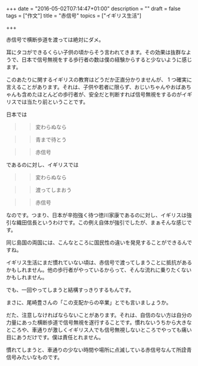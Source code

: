 +++
date = "2016-05-02T07:14:47+01:00"
description = ""
draft = false
tags = ["作文"]
title = "赤信号"
topics = ["イギリス生活"]

+++

赤信号で横断歩道を渡っては絶対にダメ。

耳にタコができるくらい子供の頃からそう言われてきます。その効果は抜群なようで、日本で信号無視をする歩行者の数は僕の経験からすると少ないように感じます。

<!--more-->

このあたりに関するイギリスの教育はどうだか正直分かりませんが、 1 つ確実に言えることがあります。それは、子供や若者に限らず、おじいちゃんやおばあちゃんも含めたほとんどの歩行者が、安全だと判断すれば信号無視をするのがイギリスでは当たり前ということです。

日本では

>> 変わらぬなら

>> 青まで待とう

>> 赤信号

であるのに対し、イギリスでは

>> 変わらぬなら

>> 渡ってしまおう

>> 赤信号

なのです。つまり、日本が辛抱強く待つ徳川家康であるのに対し、イギリスは強引な織田信長というわけです。この例え自体が強引でしたが、まぁそんな感じです。

同じ島国の両国には、こんなところに国民性の違いを発見することができるんですね。

イギリス生活にまだ慣れていない頃は、赤信号で渡ってしまうことに抵抗があるかもしれません。他の歩行者がやっているからって、そんな流れに乗りたくないかもしれません。

でも、一回やってしまうと結構すっきりするもんです。

まさに、尾崎豊さんの「この支配からの卒業」とでも言いましょうか。

だた、注意しなければならないことがあります。それは、自信のない方は自分の力量にあった横断歩道で信号無視を遂行することです。慣れないうちから大きなところや、車通りが激しくイギリス人でも信号無視しないところでやっても痛い目にあうだけです。僕は責任とれません。

慣れてしまうと、車通りの少ない時間や場所に点滅している赤信号なんて所詮青信号みたいなものです。